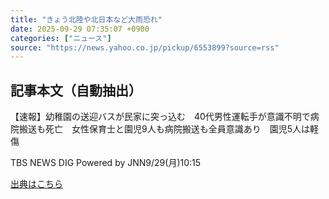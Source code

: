 ```yaml
---
title: "きょう北陸や北日本など大雨恐れ"
date: 2025-09-29 07:35:07 +0900
categories: ["ニュース"]
source: "https://news.yahoo.co.jp/pickup/6553899?source=rss"
---
```


## 記事本文（自動抽出）
<div><div class="sc-1t7ra5j-6 hhriyT"><p class="sc-1t7ra5j-7 casbUp">【速報】幼稚園の送迎バスが民家に突っ込む　40代男性運転手が意識不明で病院搬送も死亡　女性保育士と園児9人も病院搬送も全員意識あり　園児5人は軽傷　</p><p class="sc-1t7ra5j-8 bVxZvL"><span class="sc-1t7ra5j-9 dIJJqB">TBS NEWS DIG Powered by JNN</span><time><span class="sc-1t7ra5j-10 cfHAOL">9/29(月)</span><span class="sc-1t7ra5j-10 cfHAOL">10:15</span></time></p></div></div>

[出典はこちら](https://news.yahoo.co.jp/pickup/6553899?source=rss)

